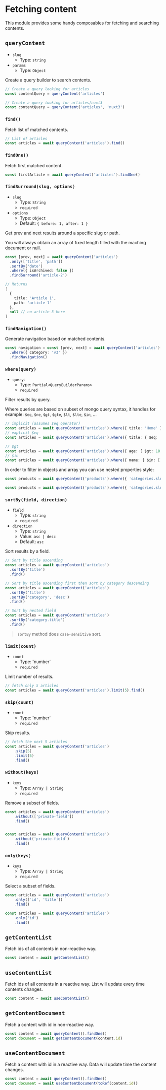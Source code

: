 # Fetching content

This module provides some handy composables for fetching and searching contents.

## `queryContent`

- `slug`
  - Type: `string`
- `params`
  - Type: `Object`

Create a query builder to search contents.

```ts
// Create a query looking for articles
const contentQuery = queryContent('articles')

// Create a query looking for articles/nuxt3
const contentQuery = queryContent('articles', 'nuxt3')
```

### `find()`

Fetch list of matched contents.

```ts
// List of articles
const articles = await queryContent('articles').find()
```


### `findOne()`

Fetch first matched content.

```ts
const firstArticle = await queryContent('articles').findOne()
```

### `findSurround(slug, options)`

- `slug`
  - Type: `String`
  - `required`
- `options`
  - Type: `Object`
  - Default: `{ before: 1, after: 1 }`

Get prev and next results around a specific slug or path.

You will always obtain an array of fixed length filled with the maching document or null.

```ts
const [prev, next] = await queryContent('articles')
  .only(['title', 'path'])
  .sortBy('date')
  .where({ isArchived: false })
  .findSurround('article-2')

// Returns
[
  {
    title: 'Article 1',
    path: 'article-1'
  },
  null // no article-3 here
]
```

### `findNavigation()`

Generate navigation based on matched contents.

```ts
const navigation = const [prev, next] = await queryContent('articles')
  .where({ category: 'v3' })
  .findNavigation()
```


### `where(query)`

- `query`: 
  - Type: `Partial<QueryBuilderParams>`
  - `required`

Filter results by query.

Where queries are based on subset of mongo query syntax, it handles for example: `$eq`, `$ne`, `$gt`, `$gte`, `$lt`, `$lte`, `$in`, ...

```ts
// implicit (assumes $eq operator)
const articles = await queryContent('articles').where({ title: 'Home' }).findOne()
// explicit $eq
const articles = await queryContent('articles').where({ title: { $eq: 'Home' } }).findOne()

// $gt
const articles = await queryContent('articles').where({ age: { $gt: 18 } }).find()
// $in
const articles = await queryContent('articles').where({ name: { $in: ['odin', 'thor'] } }).find()
```

In order to filter in objects and array you can use nested properties style:

```ts
const products = await queryContent('products').where({ 'categories.slug': { $contains: 'top' } }).find()

const products = await queryContent('products').where({ 'categories.slug': { $contains: ['top', 'woman'] } }).find()
```

### `sortBy(field, direction)`

- `field`
  - Type: `string`
  - `required`
- `direction`
  - Type: `string`
  - Value: `asc | desc`
  - Default: `asc`

Sort results by a field.

```ts
// Sort by title ascending
const articles = await queryContent('articles')
  .sortBy('title')
  .find()

// Sort by title ascending first then sort by category descending
const articles = await queryContent('articles')
  .sortBy('title')
  .sortBy('category', 'desc')
  .find()

// Sort by nested field
const articles = await queryContent('articles')
  .sortBy('category.title')
  .find()

```

> `sortBy` method does `case-sensitive` sort.

### `limit(count)`

- `count`
  - Type: 'number'
  - `required`

Limit number of results.

```ts
// fetch only 5 articles
const articles = await queryContent('articles').limit(5).find()
```


### `skip(count)`

- `count`
  - Type: 'number'
  - `required`

Skip results.


```ts
// fetch the next 5 articles
const articles = await queryContent('articles')
    .skip(5)
    .limit(5)
    .find()
```

### `without(keys)`

- `keys`
  - Type: `Array | String`
  - `required`

Remove a subset of fields.

```ts
const articles = await queryContent('articles')
    .without(['private-field'])
    .find()


const articles = await queryContent('articles')
    .without('private-field')
    .find()
```


### `only(keys)`

- `keys`
  - Type: `Array | String`
  - `required`

Select a subset of fields.

```ts
const articles = await queryContent('articles')
    .only(['id', 'title'])
    .find()

const articles = await queryContent('articles')
    .only('id')
    .find()
```

## `getContentList`

Fetch ids of all contents in non-reactive way.

```ts
const content = await getContentList()
```

## `useContentList`

Fetch ids of all contents in a reactive way. List will update every time contents changes.

```ts
const content = await useContentList()
```

## `getContentDocument`

Fetch a content with id in non-reactive way.

```ts
const content = await queryContent().findOne()
const document = await getContentDocument(content.id)
```

## `useContentDocument`

Fetch a content with id in a reactive way. Data will update time the content changes.

```ts
const content = await queryContent().findOne()
const document = await useContentDocument(toRef(content.id))
```
